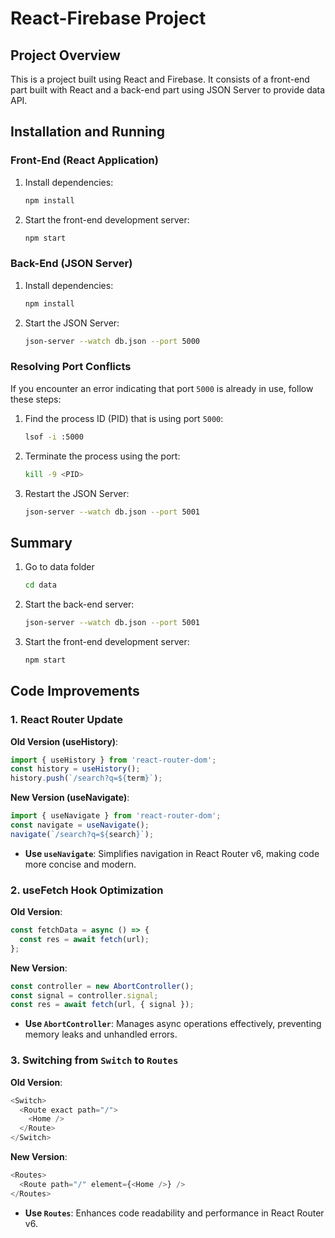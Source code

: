 # React-Firebase Project

## Project Overview
This is a project built using React and Firebase. It consists of a front-end part built with React and a back-end part using JSON Server to provide data API.

## Installation and Running

### Front-End (React Application)

1. Install dependencies:

   ```sh
   npm install
   ```

2. Start the front-end development server:

   ```sh
   npm start
   ```

### Back-End (JSON Server)

1. Install dependencies:

   ```sh
   npm install
   ```

2. Start the JSON Server:

   ```sh
   json-server --watch db.json --port 5000
   ```

### Resolving Port Conflicts

If you encounter an error indicating that port `5000` is already in use, follow these steps:

1. Find the process ID (PID) that is using port `5000`:

   ```sh
   lsof -i :5000
   ```

2. Terminate the process using the port:

   ```sh
   kill -9 <PID>
   ```

3. Restart the JSON Server:

   ```sh
   json-server --watch db.json --port 5001
   ```

## Summary

1. Go to data folder
    ```sh
   cd data
   ```

2. Start the back-end server:

   ```sh
   json-server --watch db.json --port 5001
   ```

3. Start the front-end development server:

   ```sh
   npm start
   ```

## Code Improvements

### 1. React Router Update
**Old Version (useHistory)**:
```javascript
import { useHistory } from 'react-router-dom';
const history = useHistory();
history.push(`/search?q=${term}`);
```

**New Version (useNavigate)**:
```javascript
import { useNavigate } from 'react-router-dom';
const navigate = useNavigate();
navigate(`/search?q=${search}`);
```
- **Use `useNavigate`**: Simplifies navigation in React Router v6, making code more concise and modern.

### 2. useFetch Hook Optimization
**Old Version**:
```javascript
const fetchData = async () => {
  const res = await fetch(url);
};
```

**New Version**:
```javascript
const controller = new AbortController();
const signal = controller.signal;
const res = await fetch(url, { signal });
```
- **Use `AbortController`**: Manages async operations effectively, preventing memory leaks and unhandled errors.

### 3. Switching from `Switch` to `Routes`
**Old Version**:
```javascript
<Switch>
  <Route exact path="/">
    <Home />
  </Route>
</Switch>
```

**New Version**:
```javascript
<Routes>
  <Route path="/" element={<Home />} />
</Routes>
```
- **Use `Routes`**: Enhances code readability and performance in React Router v6.
